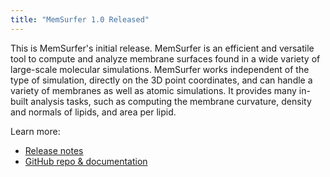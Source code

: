 ```yaml
---
title: "MemSurfer 1.0 Released"
---
```


This is MemSurfer's initial release. MemSurfer is an efficient and versatile tool to compute and analyze membrane surfaces found in a wide variety of large-scale molecular simulations. MemSurfer works independent of the type of simulation, directly on the 3D point coordinates, and can handle a variety of membranes as well as atomic simulations. It provides many in-built analysis tasks, such as computing the membrane curvature, density and normals of lipids, and area per lipid.

Learn more:
- [Release notes](https://github.com/LLNL/MemSurfer/releases/tag/1.0)
- [GitHub repo & documentation](https://github.com/LLNL/MemSurfer)
